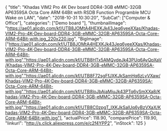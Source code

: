 {
	"title": "Khadas VIM2 Pro 4K Dev board DDR4-3GB eMMC-32GB AP6359SA Octa Core ARM 64Bit with RSDB Function   Programble MCU   Wake on LAN",
	"date": "2018-10-31 10:30:20",
	"SubCat": ["Computer & Office"],
	"categories": ["Demo board "],
	"thumbnailImage": "https://ae01.alicdn.com/kf/UTB8JOMtA4HEXKJk43Jeq6yeeXXas/Khadas-VIM2-Pro-4K-Dev-board-DDR4-3GB-eMMC-32GB-AP6359SA-Octa-Core-ARM-64Bit-with.jpg_220x220.jpg",
	"BigImage": ["https://ae01.alicdn.com/kf/UTB8JOMtA4HEXKJk43Jeq6yeeXXas/Khadas-VIM2-Pro-4K-Dev-board-DDR4-3GB-eMMC-32GB-AP6359SA-Octa-Core-ARM-64Bit-with.jpg","https://ae01.alicdn.com/kf/UTB8HTx5AMQydeJk43PUq6AyQpXaV/Khadas-VIM2-Pro-4K-Dev-board-DDR4-3GB-eMMC-32GB-AP6359SA-Octa-Core-ARM-64Bit-with.jpg","https://ae01.alicdn.com/kf/UTB8F72sgFfJXKJkSamHq6zLyVXaw/Khadas-VIM2-Pro-4K-Dev-board-DDR4-3GB-eMMC-32GB-AP6359SA-Octa-Core-ARM-64Bit-with.jpg","https://ae01.alicdn.com/kf/UTB8loJbAiaMiuJk43PTq6ySmXXa8/Khadas-VIM2-Pro-4K-Dev-board-DDR4-3GB-eMMC-32GB-AP6359SA-Octa-Core-ARM-64Bit-with.jpg","https://ae01.alicdn.com/kf/UTB8C0zpgT_IXKJkSalUq6yBzVXaX/Khadas-VIM2-Pro-4K-Dev-board-DDR4-3GB-eMMC-32GB-AP6359SA-Octa-Core-ARM-64Bit-with.jpg"],
	"actualPrice": 118.90,
	"comparePrice": 119.90,
	"linkurl": "http://s.click.aliexpress.com/e/c2f4YPP2",
	"inStock": 125
}
